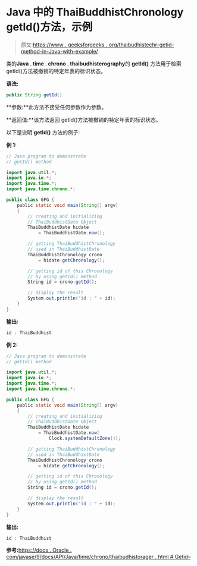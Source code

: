 # Java 中的 ThaiBuddhistChronology getId()方法，示例

> 原文:[https://www . geeksforgeeks . org/thaibudhistechr-getid-method-in-Java-with-example/](https://www.geeksforgeeks.org/thaibuddhistchronology-getid-method-in-java-with-example/)

类的**Java . time . chrono . thaibudhisterography**的 **getId()** 方法用于检索 getId()方法被撤销的特定年表的标识状态。

**语法:**

```java
public String getId()
```

**参数:**此方法不接受任何参数作为参数。

**返回值:**该方法返回 getId()方法被撤销的特定年表的标识状态。

以下是说明 **getId()** 方法的例子:

**例 1:**

```java
// Java program to demonstrate
// getId() method

import java.util.*;
import java.io.*;
import java.time.*;
import java.time.chrono.*;

public class GFG {
    public static void main(String[] argv)
    {
        // creating and initializing
        // ThaiBuddhistDate Object
        ThaiBuddhistDate hidate
            = ThaiBuddhistDate.now();

        // getting ThaiBuddhistChronology
        // used in ThaiBuddhistDate
        ThaiBuddhistChronology crono
            = hidate.getChronology();

        // getting id of this Chronology
        // by using getId() method
        String id = crono.getId();

        // display the result
        System.out.println("id : " + id);
    }
}
```

**输出:**

```java
id : ThaiBuddhist

```

**例 2:**

```java
// Java program to demonstrate
// getId() method

import java.util.*;
import java.io.*;
import java.time.*;
import java.time.chrono.*;

public class GFG {
    public static void main(String[] argv)
    {
        // creating and initializing
        // ThaiBuddhistDate Object
        ThaiBuddhistDate hidate
            = ThaiBuddhistDate.now(
                Clock.systemDefaultZone());

        // getting ThaiBuddhistChronology
        // used in ThaiBuddhistDate
        ThaiBuddhistChronology crono
            = hidate.getChronology();

        // getting id of this Chronology
        // by using getId() method
        String id = crono.getId();

        // display the result
        System.out.println("id : " + id);
    }
}
```

**输出:**

```java
id : ThaiBuddhist

```

**参考:**[https://docs . Oracle . com/javase/9/docs/API/Java/time/chrono/thaibudhistorager . html # Getid–](https://docs.oracle.com/javase/9/docs/api/java/time/chrono/ThaiBuddhistChronology.html#getId--)